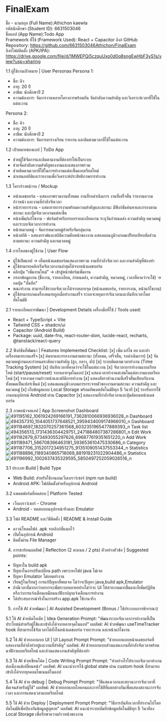 # FinalExam
ชื่อ - นามสกุล (Full Name):Athichon kaewla      
รหัสนักศึกษา (Student ID): 6631503046   
ชื่อแอป (App Name):Todo App    
Framework ที่ใช้ (Framework Used): React + Capacitor 
ลิงก์ GitHub Repository: https://github.com/6631503046Athichon/FinalExam    
ลิงก์ไฟล์ติดตั้ง (APK/IPA): https://drive.google.com/file/d/1MWEPQi5czquUxo0d0q8sngEwHbF3yS1s/view?usp=sharing     

1.1 ผู้ใช้งานเป้าหมาย | User Personas
Persona 1:  
- ชื่อ: ดิว  
- อายุ: 20 ปี  
- อาชีพ: นักศึกษาปี 2  
- ความต้องการ: จัดการงานหลายโครงการพร้อมกัน จัดลำดับความสำคัญ และวิเคราะห์เวลาที่ใช้ในแต่ละงาน

Persona 2:  
- ชื่อ: คิว  
- อายุ: 20 ปี  
- อาชีพ: นักศึกษาปี 2   
- ความต้องการ: จัดการตารางเรียน รายงาน และติดตามเวลาที่ใช้ในแต่ละงาน
  
1.2 เป้าหมายของแอป | ToDo App
- ช่วยผู้ใช้จัดการและติดตามงานที่ต้องทำให้เป็นระบบ
- ช่วยจัดลำดับความสำคัญของงานและแสดงภาพรวม
- ช่วยติดตามเวลาที่ใช้ในการทำงานแต่ละชิ้นแบบเรียลไทม์
- นำเสนอสถิติและรายงานเพื่อวิเคราะห์ประสิทธิภาพการทำงาน
  
1.3 โครงร่างหน้าจอ / Mockup
- หน้าแดชบอร์ด - แสดงภาพรวมงานทั้งหมด งานที่รอดำเนินการ งานที่เสร็จสิ้น รายงานความก้าวหน้า และงานที่กำลังจับเวลา
- หน้ารายการงาน - แสดงรายการงานพร้อมความสำคัญและสถานะ มีฟังก์ชันค้นหาและกรองตามสถานะ และปุ่มจับเวลางานแต่ละชิ้น
- หน้าเพิ่ม/แก้ไขงาน - ฟอร์มสำหรับกรอกรายละเอียดงาน ระบุวันกำหนดส่ง ความสำคัญ หมวดหมู่ และระบบจับเวลาการทำงาน
- หน้าหมวดหมู่ - จัดการหมวดหมู่สำหรับจัดกลุ่มงาน
- หน้าสถิติ - แสดงกราฟและสถิติความคืบหน้าของงาน แสดงแผนภูมิวงกลมเปรียบเทียบสัดส่วนตามสถานะ ความสำคัญ และหมวดหมู่

1.4 การไหลของผู้ใช้งาน | User Flow
- ผู้ใช้เปิดแอป → เห็นหน้าแดชบอร์ดแสดงภาพรวม งานที่กำลังจับเวลา และงานสำคัญที่ต้องทำ
- ผู้ใช้สามารถคลิกเริ่มจับเวลางานล่าสุดได้จากหน้าแดชบอร์ด
- คลิกปุ่ม "เพิ่มงานใหม่" → เข้าสู่หน้าฟอร์มเพิ่มงาน
- กรอกข้อมูลงาน (ชื่องาน, รายละเอียด, กำหนดส่ง, ความสำคัญ, หมวดหมู่, เวลาที่คาดว่าจะใช้) → กดปุ่ม "บันทึก"
- ขณะทำงาน สามารถใช้ระบบจับเวลาได้จากหลายจุด (หน้าแดชบอร์ด, รายการงาน, หน้าแก้ไขงาน)
- ผู้ใช้สามารถกดเครื่องหมายถูกเมื่อทำงานเสร็จ ระบบจะหยุดการจับเวลาและบันทึกเวลาโดยอัตโนมัติ

2.1 รายละเอียดการพัฒนา | Development Details
เครื่องมือที่ใช้ / Tools used:
- React + TypeScript + Vite
- Tailwind CSS + shadcn/ui
- Capacitor (Android Build)
- Package: uuid, date-fns, react-router-dom, lucide-react, recharts, @tanstack/react-query

2.2 ฟังก์ชันที่พัฒนา | Features Implemented
Checklist:
[x] เพิ่ม แก้ไข ลบ และทำเครื่องหมายงานเสร็จ
[x] ค้นหาและกรองงานตามสถานะ (ทั้งหมด, เสร็จสิ้น, รอดำเนินการ)
[x] จัดหมวดหมู่งานและกำหนดระดับความสำคัญ (สูง, กลาง, ต่ำ)
[x] ระบบติดตามเวลาทำงาน (Time Tracking System)
[x] บันทึกเวลาที่คาดว่าจะใช้ในแต่ละงาน
[x] จับเวลาการทำงานแบบเรียลไทม์ (start/pause/reset) จากหลายจุดในแอป
[x] แสดงเวลาทำงานสะสมในแต่ละงานแบบเรียลไทม์
[x] รายงานความก้าวหน้าและสถิติการทำงาน
[x] แสดงอัตราส่วนงานที่เสร็จสิ้นเทียบกับงานทั้งหมดเป็นเปอร์เซ็นต์
[x] แสดงแผนภูมิวงกลมการกระจายตัวของงานตามสถานะ ความสำคัญ และหมวดหมู่
[x] เก็บข้อมูลแบบ Local Storage พร้อมอัพเดตอัตโนมัติทุก 5 วินาที
[x] รองรับการใช้งานบนอุปกรณ์ Android ผ่าน Capacitor
[x] แสดงงานที่กำลังจับเวลาและปุ่มลัดบนหน้าแดชบอร์ด

2.3 ภาพหน้าจอแอป | App Screenshot
Dashboard ![491195162_1061924269166191_7362810066936936028_n](https://github.com/user-attachments/assets/9a7982df-a935-4993-9506-85d731eaeafe)
Dashboard ![494357310_1044051737648521_3959434009174966010_n](https://github.com/user-attachments/assets/17b9418e-51a3-4e59-9313-c48fe548902e)
Dashboard ![491184697_1832070257361568_6032351965477889393_n](https://github.com/user-attachments/assets/8d1bd009-7b5a-4035-8e4f-375f7ed942b0)
Task list ![494356513_1731436304429751_2471884807387286801_n](https://github.com/user-attachments/assets/af78c433-56b4-4e07-bf5c-10d327db8d30)
Edit Work ![491182879_673493055297626_696877619351651220_n](https://github.com/user-attachments/assets/28b2b6ac-582b-4565-a8aa-fa4afb163315)
Add Work ![491189471_566708366463181_593653610475330686_n](https://github.com/user-attachments/assets/0a5e418e-32b1-486f-bec8-8812c348b0c9)
Category  ![491187706_3152017234951275_9135109051437553344_n](https://github.com/user-attachments/assets/a51e2ae9-660a-45ce-aaab-ec64cf771a8a)
Statistics  ![491188896_1189340865718069_881919231022904486_n](https://github.com/user-attachments/assets/913b762f-ced3-4d96-961b-c646ae5e0b2a)
Statistics  ![491196992_1002637435329595_5850497252059026516_n](https://github.com/user-attachments/assets/2340688c-d560-4009-9509-7852554a693a)

3.1 ประเภท Build | Build Type
- Web Build: สำหรับใช้งานบนเว็บเบราว์เซอร์ (npm run build)
- Android APK: ไฟล์ติดตั้งสำหรับอุปกรณ์ Android

3.2 แพลตฟอร์มที่ทดสอบ | Platform Tested
- เว็บเบราว์เซอร์ - Chrome
- Android - ทดสอบบนอุปกรณ์จริงและ Emulator 

3.3 ไฟล์ README และวิธีติดตั้ง | README & Install Guide
- ดาวน์โหลดไฟล์ .apk จากลิงก์ที่แนบไว้
- เปิดในอุปกรณ์ Android
- ติดตั้งผ่าน File Manager

4. การสะท้อนผลลัพธ์ | Reflection (2 คะแนน / 2 pts)
ตัวอย่างหัวข้อ | Suggested points:
- ปัญหาใน build apk
- ปัญหาในการปรับเปลี่ยน path เพราะหาไฟล์ java ไม่เจอ
- ปัญหา Emulator ไม่ยอมทำงาน 
- เรียนรู้ในเรียนรู้ การแก้ปัญหาที่พบเจอ ไม่ว่าจะปัญหา java,build apk,Emulator
- ถ้ามีเวลาที่มากกว่าอยากจะเพิ่มระบบหลายอย่างไม่ว่าจะ Ui ให้สวยงามมากขึ้นและก็เพิ่มปฏิทินหรือว่าการแจ้งเตือนเหมือนนาฬิกาปลุกแจ้งเตือนการทำงาน
- ได้ประสบการณ์จริงในการสร้าง app.apk ใช้งานจริง


5. การใช้ AI ช่วยพัฒนา | AI Assisted Development (Bonus / ใช้ประกอบการพิจารณา)          

5.1 ใช้ AI ช่วยคิดไอเดีย | Idea Generation
Prompt: "พัฒนาระบบจับเวลาการทำงานที่เป็นประโยชน์สำหรับผู้ใช้และเข้าถึงได้จากหลายจุดในแอป"
ผลลัพธ์: AI ช่วยพัฒนา useTimeTracker hook ที่สามารถใช้จับเวลาได้ทั้งในหน้าแดชบอร์ด รายการงาน และหน้าแก้ไขงาน

5.2 ใช้ AI ช่วยออกแบบ UI | UI Layout Prompt
Prompt: "ช่วยออกแบบหน้าแดชบอร์ดที่แสดงงานที่กำลังทำอยู่และงานที่สำคัญ"
ผลลัพธ์: AI ช่วยออกแบบส่วนแสดงงานที่กำลังจับเวลาพร้อมนาฬิกาแบบเรียลไทม์ และส่วนแสดงงานสำคัญที่ต้องทำ

5.3 ใช้ AI ช่วยเขียนโค้ด | Code Writing Prompt
Prompt: "ทำอย่างไรให้ระบบจับเวลาทำงานต่อเนื่องแม้เปลี่ยนหน้า"
ผลลัพธ์: AI แนะนำการใช้ global state ผ่าน custom hook ที่สามารถเข้าถึงได้จากทุกคอมโพเนนต์ในแอป

5.4 ใช้ AI ช่วย debug | Debug Prompt
Prompt: "วิธีแสดงเวลาและสถานะการจับเวลาที่ชัดเจนสำหรับผู้ใช้"
ผลลัพธ์: AI ช่วยออกแบบไอคอนและการใช้สีที่แตกต่างกันเพื่อแสดงสถานะการจับเวลา และการแสดงเวลาแบบเรียลไทม์

5.5 ใช้ AI ช่วย Deploy | Deployment Prompt
Prompt: "วิธีการบันทึกเวลาที่ทำงานไปโดยอัตโนมัติเพื่อป้องกันข้อมูลสูญหาย"
ผลลัพธ์: AI แนะนำระบบบันทึกข้อมูลอัตโนมัติทุก 5 วินาทีลง Local Storage เพื่อรักษาความก้าวหน้าของงาน
